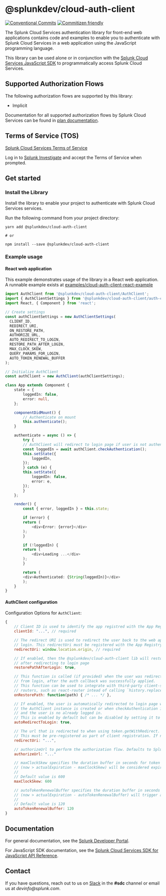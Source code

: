 # @splunkdev/cloud-auth-client

[![Conventional Commits](https://img.shields.io/badge/Conventional%20Commits-1.0.0-yellow.svg)](https://conventionalcommits.org)
[![Commitizen friendly](https://img.shields.io/badge/commitizen-friendly-brightgreen.svg)](http://commitizen.github.io/cz-cli/)

The Splunk Cloud Services authentication library for front-end web applications contains code and examples to enable you to authenticate with Splunk Cloud Services in a web application using the JavaScript programming language.

This library can be used alone or in conjunction with the [Splunk Cloud Services JavaScript SDK](https://github.com/splunk/splunk-cloud-sdk-js/) to programmatically access Splunk Cloud Services.

## Supported Authorization Flows

The following authorization flows are supported by this library:
* Implicit

Documentation for all supported authorization flows by Splunk Cloud Services can be found in [plan documentation](https://dev.splunk.com/scs/docs/apps/plan#Choose-an-authorization-flow).

## Terms of Service (TOS)
[Splunk Cloud Services Terms of Service](https://auth.scp.splunk.com/tos)

Log in to [Splunk Investigate](https://si.scp.splunk.com/) and accept the Terms of Service when prompted.

## Get started

### Install the Library

Install the library to enable your project to authenticate with Splunk Cloud Services services.

Run the following command from your project directory:

```sh-session
yarn add @splunkdev/cloud-auth-client

# or

npm install --save @splunkdev/cloud-auth-client
```

### Example usage

#### React web application

This example demonstrates usage of the library in a React web application.  A runnable example exists at [examples/cloud-auth-client-react-example](examples/cloud-auth-client-react-example)

```ts
import AuthClient from '@splunkdev/cloud-auth-client/AuthClient';
import { AuthClientSettings } from '@splunkdev/cloud-auth-client/auth-client-settings';
import React, { Component } from 'react';

// Create settings
const authClientSettings = new AuthClientSettings(
  CLIENT_ID,
  REDIRECT_URI,
  ON_RESTORE_PATH,
  AUTHORIZE_URL,
  AUTO_REDIRECT_TO_LOGIN,
  RESTORE_PATH_AFTER_LOGIN,
  MAX_CLOCK_SKEW,
  QUERY_PARAMS_FOR_LOGIN,
  AUTO_TOKEN_RENEWAL_BUFFER
);

// Initialize AuthClient
const authClient = new AuthClient(authClientSettings);

class App extends Component {
    state = {
        loggedIn: false,
        error: null,
    };

    componentDidMount() {
        // Authenticate on mount
        this.authenticate();
    }

    authenticate = async () => {
        try {
        // AuthClient will redirect to login page if user is not authenticated.
        const loggedIn = await authClient.checkAuthentication();
        this.setState({
            loggedIn,
        });
        } catch (e) {
        this.setState({
            loggedIn: false,
            error: e,
        });
        }
    };

    render() {
        const { error, loggedIn } = this.state;

        if (error) {
        return (
            <div>Error: {error}</div>
        );
        }

        if (!loggedIn) {
        return (
            <div>Loading ...</div>
        );
        }

        return (
        <div>Authenticated: {String(loggedIn)}</div>
        );
    }
}
```

#### AuthClient configuration

Configuration Options for `AuthClient`:

```js
{
    // Client ID is used to identify the app registred with the App Registry
    clientId: "...", // required

    // The redirect URI is used to redirect the user back to the web app after
    // login. This redirectUri must be registered with the App Registry
    redirectUri: window.location.origin, // required

    // If enabled, then the @splunkdev/cloud-auth-client lib will restore the path of the web app
    // after redirecting to login page
    restorePathAfterLogin: true,

    // This function is called (if provided) when the user was redirected back
    // from login, after the auth callback was successfully applied.
    // This function can be used to integrate with third-party client-side
    // routers, such as react-router intead of calling `history.replaceState`.
    onRestorePath: function(path) { /* ... */ },

    // If enabled, the user is automatically redirected to login page when
    // the AuthClient instance is created or when checkAuthentication is called
    // and the user is no already logged in.
    // This is enabled by default but can be disabled by setting it to `false`.
    autoRedirectToLogin: true,

    // The url that is redirected to when using token.getWithRedirect.
    // This must be pre-registered as part of client registration. If no redirectUri is provided, defaults to the current origin.
    redirectUri: "...",

    // authorizeUrl to perform the authorization flow. Defaults to Splunk authorize server.
    authorizeUrl: "..."

    // maxClockSkew specifies the duration buffer in seconds for token expiration
    // (now > actualExpiration - maxClockSkew) will be considered expired
    //
    // Default value is 600
    maxClockSkew: 600

    // autoTokenRenewalBuffer specifies the duration buffer in seconds for token auto renewal.
    // (now > actualExpiration - autoTokenRenewalBuffer) will trigger an auto renewal
    //
    // Default value is 120
    autoTokenRenewalBuffer: 120
}
```

## Documentation
For general documentation, see the [Splunk Developer Portal](https://dev.splunk.com/scs/).

For JavaScript SDK documentation, see the [Splunk Cloud Services SDK for JavaScript API Reference](https://dev.splunk.com/scs/reference/sdk/splunk-cloud-sdk-js).

## Contact
If you have questions, reach out to us on [Slack](https://splunkdevplatform.slack.com) in the **#sdc** channel or email us at _devinfo@splunk.com_.
